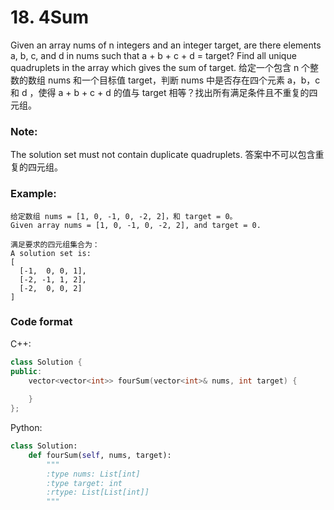# 18. 4Sum

Given an array nums of n integers and an integer target, are there elements a, b, c, and d in nums such that a + b + c + d = target? Find all unique quadruplets in the array which gives the sum of target.
给定一个包含 n 个整数的数组 nums 和一个目标值 target，判断 nums 中是否存在四个元素 a，b，c 和 d ，使得 a + b + c + d 的值与 target 相等？找出所有满足条件且不重复的四元组。

### Note:

The solution set must not contain duplicate quadruplets.
答案中不可以包含重复的四元组。

### Example:

```
给定数组 nums = [1, 0, -1, 0, -2, 2]，和 target = 0。
Given array nums = [1, 0, -1, 0, -2, 2], and target = 0.

满足要求的四元组集合为：
A solution set is:
[
  [-1,  0, 0, 1],
  [-2, -1, 1, 2],
  [-2,  0, 0, 2]
]
```

### Code format

C++:
```cpp
class Solution {
public:
    vector<vector<int>> fourSum(vector<int>& nums, int target) {
        
    }
};
```

Python:
```py
class Solution:
    def fourSum(self, nums, target):
        """
        :type nums: List[int]
        :type target: int
        :rtype: List[List[int]]
        """
        
```
